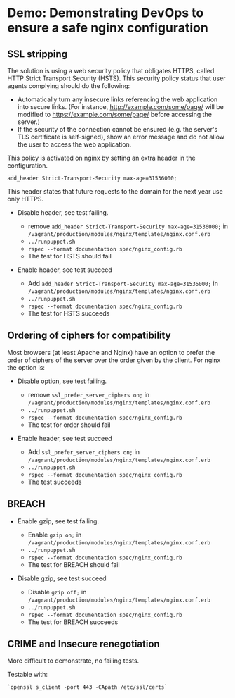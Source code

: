 Demo: Demonstrating DevOps to ensure a safe nginx configuration
=============================

SSL stripping
------
The solution is using a web security policy that obligates HTTPS, called HTTP Strict Transport Security (HSTS). This security policy
status that user agents complying should do the following:
- Automatically turn any insecure links referencing the web application into secure links. (For instance, http://example.com/some/page/ will be modified to https://example.com/some/page/ before accessing the server.)
- If the security of the connection cannot be ensured (e.g. the server's TLS certificate is self-signed), show an error message and do not allow the user to access the web application.


This policy is activated on nginx by setting an extra header in the configuration. 

`add_header Strict-Transport-Security max-age=31536000;`

This header states that future requests to the domain for the next year use only HTTPS. 


- Disable header, see test failing.
    + remove `add_header Strict-Transport-Security max-age=31536000;` in `/vagrant/production/modules/nginx/templates/nginx.conf.erb`
    + `../runpuppet.sh`
    + `rspec --format documentation spec/nginx_config.rb`
    + The test for HSTS should fail


- Enable header, see test succeed
    + Add `add_header Strict-Transport-Security max-age=31536000;` in `/vagrant/production/modules/nginx/templates/nginx.conf.erb`
    + `../runpuppet.sh`
    + `rspec --format documentation spec/nginx_config.rb`
    + The test for HSTS succeeds

Ordering of ciphers for compatibility
------

Most browsers (at least Apache and Nginx) have an option to prefer the order of ciphers of the server 
over the order given by the client. For nginx the option is:


- Disable option, see test failing.
    + remove `ssl_prefer_server_ciphers on;` in `/vagrant/production/modules/nginx/templates/nginx.conf.erb`
    + `../runpuppet.sh`
    + `rspec --format documentation spec/nginx_config.rb`
    + The test for order should fail


- Enable header, see test succeed
    + Add `ssl_prefer_server_ciphers on;` in `/vagrant/production/modules/nginx/templates/nginx.conf.erb`
    + `../runpuppet.sh`
    + `rspec --format documentation spec/nginx_config.rb`
    + The test succeeds

BREACH
------

- Enable gzip, see test failing.
    + Enable `gzip on;` in `/vagrant/production/modules/nginx/templates/nginx.conf.erb`
    + `../runpuppet.sh`
    + `rspec --format documentation spec/nginx_config.rb`
    + The test for BREACH should fail


- Disable gzip, see test succeed
    + Disable `gzip off;` in `/vagrant/production/modules/nginx/templates/nginx.conf.erb`
    + `../runpuppet.sh`
    + `rspec --format documentation spec/nginx_config.rb`
    + The test for BREACH succeeds

CRIME and Insecure renegotiation
------

More difficult to demonstrate, no failing tests. 

Testable with:

	`openssl s_client -port 443 -CApath /etc/ssl/certs`








